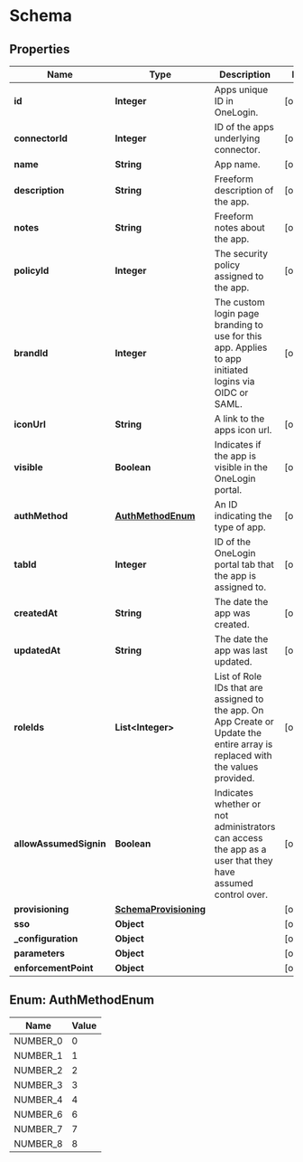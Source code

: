 

# Schema


## Properties

| Name | Type | Description | Notes |
|------------ | ------------- | ------------- | -------------|
|**id** | **Integer** | Apps unique ID in OneLogin. |  [optional] |
|**connectorId** | **Integer** | ID of the apps underlying connector. |  [optional] |
|**name** | **String** | App name. |  [optional] |
|**description** | **String** | Freeform description of the app. |  [optional] |
|**notes** | **String** | Freeform notes about the app. |  [optional] |
|**policyId** | **Integer** | The security policy assigned to the app. |  [optional] |
|**brandId** | **Integer** | The custom login page branding to use for this app. Applies to app initiated logins via OIDC or SAML. |  [optional] |
|**iconUrl** | **String** | A link to the apps icon url. |  [optional] |
|**visible** | **Boolean** | Indicates if the app is visible in the OneLogin portal. |  [optional] |
|**authMethod** | [**AuthMethodEnum**](#AuthMethodEnum) | An ID indicating the type of app. |  [optional] |
|**tabId** | **Integer** | ID of the OneLogin portal tab that the app is assigned to. |  [optional] |
|**createdAt** | **String** | The date the app was created. |  [optional] |
|**updatedAt** | **String** | The date the app was last updated. |  [optional] |
|**roleIds** | **List&lt;Integer&gt;** | List of Role IDs that are assigned to the app. On App Create or Update the entire array is replaced with the values provided. |  [optional] |
|**allowAssumedSignin** | **Boolean** | Indicates whether or not administrators can access the app as a user that they have assumed control over. |  [optional] |
|**provisioning** | [**SchemaProvisioning**](SchemaProvisioning.md) |  |  [optional] |
|**sso** | **Object** |  |  [optional] |
|**_configuration** | **Object** |  |  [optional] |
|**parameters** | **Object** |  |  [optional] |
|**enforcementPoint** | **Object** |  |  [optional] |



## Enum: AuthMethodEnum

| Name | Value |
|---- | -----|
| NUMBER_0 | 0 |
| NUMBER_1 | 1 |
| NUMBER_2 | 2 |
| NUMBER_3 | 3 |
| NUMBER_4 | 4 |
| NUMBER_6 | 6 |
| NUMBER_7 | 7 |
| NUMBER_8 | 8 |



